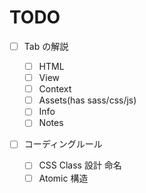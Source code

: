 <!-- TODO: FIXME -->

# TODO

-   [ ] Tab の解説

    -   [ ] HTML
    -   [ ] View
    -   [ ] Context
    -   [ ] Assets\(has sass/css/js\)
    -   [ ] Info
    -   [ ] Notes

-   [ ] コーディングルール
    -   [ ] CSS Class 設計 命名
    -   [ ] Atomic 構造
